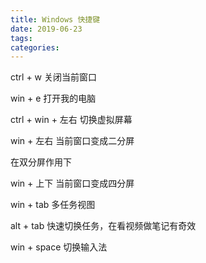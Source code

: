 ```yaml
---
title: Windows 快捷键
date: 2019-06-23
tags:
categories:
---
```


ctrl + w
关闭当前窗口

win + e
打开我的电脑

ctrl + win + 左右
切换虚拟屏幕

win + 左右
当前窗口变成二分屏

在双分屏作用下

win + 上下
当前窗口变成四分屏

win + tab
多任务视图

alt + tab
快速切换任务，在看视频做笔记有奇效

win + space
切换输入法


